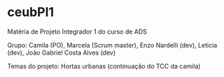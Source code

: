 # ceubPI1
Matéria de Projeto Integrador 1 do curso de ADS 

Grupo:
Camila (PO),
Marcela (Scrum master),
Enzo Nardelli (dev),
Leticia (dev),
João Gabriel Costa Alves (dev)

Temas do projeto:
Hortas urbanas (continuação do TCC da camila)
